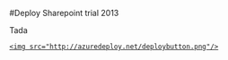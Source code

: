 #Deploy Sharepoint trial 2013

Tada <p>

<a href="https://portal.azure.com/#create/Microsoft.Template/uri/https%3A%2F%2Fraw.githubusercontent.com%2FExchMaster%2FSPTrialwLB%2Fmaster%2FDeploymentTemplate.json" target="_blank">

    <img src="http://azuredeploy.net/deploybutton.png"/>
</a>